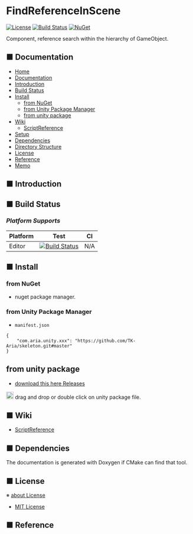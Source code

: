 # FindReferenceInScene

[![License](https://img.shields.io/badge/license-MIT-green)](LICENSE)
[![Build Status](https://img.shields.io/badge/build-passing-brightgreen)](#)
[![NuGet](https://img.shields.io/badge/nuget-v1.0.0-blue)](#)

Component, reference search within the hierarchy of GameObject.

<!-- Badges: https://shields.io/ -->
<!-- Reference -->
<!-- https://kakakakakku.hatenablog.com/entry/2018/08/08/200903 -->

<!-- Code Quality: https://app.codacy.com/ -->
<!-- https://srz-zumix.blogspot.com/2018/07/cireview-codacy.html-->

<!-- OTHER LICENSE -->
<!-- BSD [![License](https://img.shields.io/badge/license-BSD--3%20clause-blue.svg)](LICENSE) -->
<!-- Apache2 [![License](https://img.shields.io/badge/license-Apache%202-blue.svg)](LICENSE) -->
<!-- GPL [![License](https://img.shields.io/badge/license-GPL-blue.svg)](LICENSE) -->

<!-- [![Coverity Scan](https://scan.coverity.com/projects/4884/badge.svg)](https://scan.coverity.com/projects/glfw-glfw) -->
<!-- [![chat](https://badges.gitter.im/LLGL-Project/LLGL.svg)]() -->

## ■ Documentation

* [Home](#boilerplate-unitypackage)
* [Documentation](#-documentation)
* [Introduction](#-introduction)
* [Build Status](#-build-status)
* [Install](#-directory-structure)
  * [from NuGet](#from-nuget)
  * [from Unity Package Manager](#from-unity-package-manager)
  * [from unity package](#from-unity-package)
* [Wiki](#-wiki)
  * [ScriptReference](#script-reference)
* [Setup](#-setup)
* [Dependencies](#-dependencies)
* [Directory Structure](#-directory-structure)
* [License](#-license)
* [Reference](#-reference)
* [Memo](#-memo)

## ■ Introduction

<!-- edit introduction. -->

## ■ Build Status

### *Platform Supports*

<!-- vertical layout -->

| Platform | Test | CI |
|----------|:--:|:-----:|
| Editor | [![Build Status](https://img.shields.io/badge/build-passing-brightgreen)](#) | N/A |

## ■ Install

### from NuGet

- nuget package manager.

### from Unity Package Manager

- `manifest.json`

```
{
    "com.aria.unity.xxx": "https://github.com/TK-Aria/skeleton.git#master" 
}
```

## from unity package

- [download this here Releases](https://github.com/TK-Aria/skeleton/releases)

 <img src="https://pngimage.net/wp-content/uploads/2018/06/unity-logo-white-png-5.png" height="20" /> drag and drop or double click on unity package file.

## ■ Wiki

- [ScriptReference](#)

## ■ Dependencies

The documentation is generated with Doxygen if CMake can find that tool.

## ■ License
※ [about License](https://qiita.com/tukiyo3/items/58b8b3f51e9dc8e96886)

- [MIT License](./LICENSE)

## ■ Reference
